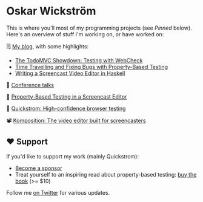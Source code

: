 # Oskar Wickström

This is where you'll most of my programming
projects (see _Pinned_ below). Here's an overview of stuff I'm working on, or
have worked on:

🗒️ [My blog](https://wickstrom.tech/writing.html), with some highlights:

- [The TodoMVC Showdown: Testing with WebCheck](https://wickstrom.tech/programming/2020/07/02/the-todomvc-showdown-testing-with-webcheck.html)
- [Time Travelling and Fixing Bugs with Property-Based Testing](https://wickstrom.tech/programming/2019/11/17/time-travelling-and-fixing-bugs-with-property-based-testing.html)
- [Writing a Screencast Video Editor in Haskell](https://wickstrom.tech/programming/2018/10/26/writing-a-screencast-video-editor-in-haskell.html)

🎤 [Conference talks](https://wickstrom.tech/talks.html)

📖 [Property-Based Testing in a Screencast Editor](https://leanpub.com/property-based-testing-in-a-screencast-editor)

🧪 [Quickstrom: High-confidence browser testing](https://quickstrom.io/)

📽️ [Komposition: The video editor built for screencasters](https://owickstrom.github.io/komposition/)

## ❤️ Support

If you'd like to support my work (mainly Quickstrom):

* [Become a sponsor](https://github.com/sponsors/owickstrom)
* Treat yourself to an inspiring read about property-based testing: [buy the book](https://leanpub.com/property-based-testing-in-a-screencast-editor) (>= $10)

Follow me [on Twitter](https://twitter.com/owickstrom) for various updates.
